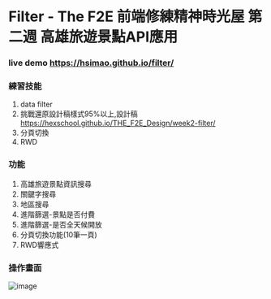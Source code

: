 # Filter - The F2E 前端修練精神時光屋 第二週 高雄旅遊景點API應用

### live demo https://hsimao.github.io/filter/

### 練習技能
1. data filter
2. 挑戰還原設計稿樣式95%以上,設計稿 https://hexschool.github.io/THE_F2E_Design/week2-filter/
3. 分頁切換
4. RWD

### 功能
1. 高雄旅遊景點資訊搜尋
2. 關鍵字搜尋
3. 地區搜尋
4. 進階篩選-景點是否付費
5. 進階篩選-是否全天候開放
6. 分頁切換功能(10筆一頁)
7. RWD響應式

### 操作畫面
![image](https://github.com/hsimao/filter/blob/master/filter.gif)